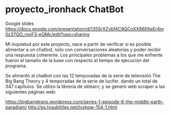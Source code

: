# proyecto_ironhack ChatBot


Google slides
https://docs.google.com/presentation/d/135SrXZybf4C9QCoXX86E6eEr4m0z37QO_royF3-eQMc/edit?usp=sharing


Mi inquietud por este proyecto, nace a partir de verificar si es posible alimentar a un chatbot, solo con conversaciones aleatorias y poder recibir una respuesta coherente. Los principales problemas a los que me enfrente fueron el tamaño de la base con respecto al tiempo de ejecución del programa.

Se alimentó al chatbot con las 12 temporadas de la serie de televisión The Big Bang Theory y 4 temporadas de la serie de lucifer. dando un total de 347 capítulos. Se utilizo la libreria de sklearn; y se generó web scraper a las siguientes páginas web:

https://bigbangtrans.wordpress.com/series-1-episode-6-the-middle-earth-paradigm/
http://es.tvsubtitles.net/tvshow-154-1.html
